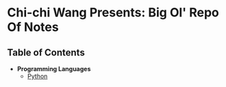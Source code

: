 # Chi-chi Wang Presents: Big Ol' Repo Of Notes

## Table of Contents
* **Programming Languages**
  * [Python](./python)

